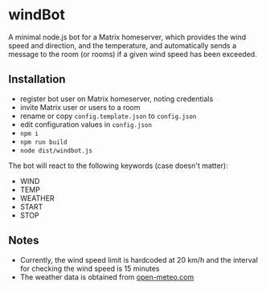 # windBot

A minimal node.js bot for a Matrix homeserver, which provides the wind speed and direction, and the temperature, and automatically sends a message to the room (or rooms) if a given wind speed has been exceeded.

## Installation

-   register bot user on Matrix homeserver, noting credentials
-   invite Matrix user or users to a room
-   rename or copy `config.template.json` to `config.json`
-   edit configuration values in `config.json`
-   `npm i`
-   `npm run build`
-   `node dist/windbot.js`

The bot will react to the following keywords (case doesn't matter):

-   WIND
-   TEMP
-   WEATHER
-   START
-   STOP

## Notes

-   Currently, the wind speed limit is hardcoded at 20 km/h and the interval for checking the wind speed is 15 minutes
-   The weather data is obtained from [open-meteo.com](https://open-meteo.com)
